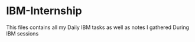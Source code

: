 # IBM-Internship
This files contains all my Daily IBM tasks as well as notes I gathered During IBM sessions
